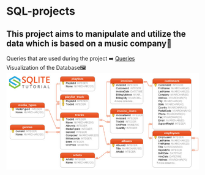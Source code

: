 # SQL-projects
## This project aims to manipulate and utilize the data which is based on a music company🎵
Queries that are used during the project ➡️ <a href="https://github.com/BAVI-BOOP/SQL-projects/blob/main/chinook-data/main.sql">Queries</a>
<br>
Visualization of the Database🖼️
<br>
<img src='chinook-data/database.jpg' />
